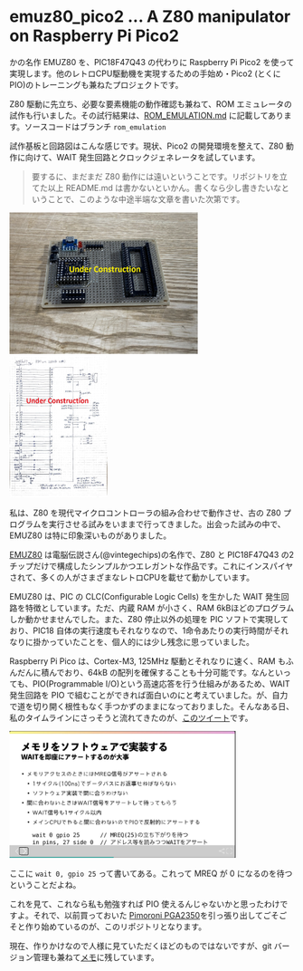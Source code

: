 # emuz80_pico2 ... A Z80 manipulator on Raspberry Pi Pico2

かの名作 EMUZ80 を、PIC18F47Q43 の代わりに Raspberry Pi Pico2 を使って実現します。他のレトロCPU駆動機を実現するための手始め・Pico2 (とくに PIO)のトレーニングも兼ねたプロジェクトです。

Z80 駆動に先立ち、必要な要素機能の動作確認も兼ねて、ROM エミュレータの試作も行いました。その試行結果は、[ROM_EMULATION.md](doc/ROM_EMULATION.md) に記載してあります。ソースコードはブランチ `rom_emulation`

試作基板と回路図はこんな感じです。現状、Pico2 の開発環境を整えて、Z80 動作に向けて、WAIT 発生回路とクロックジェネレータを試しています。

> 要するに、まだまだ Z80 動作には遠いということです。リポジトリを立てた以上 README.md は書かないといかん。書くなら少し書きたいなということで、このような中途半端な文章を書いた次第です。

<div style="frame">

<img height=250 src="img/001-board.JPEG"/>
<img height=250 src="img/002-schematic.JPEG"/>

私は、Z80 を現代マイクロコントローラの組み合わせで動作させ、古の Z80 プログラムを実行させる試みをいままで行ってきました。出会った試みの中で、EMUZ80 は特に印象深いものがありました。

[EMUZ80](https://vintagechips.wordpress.com/2022/03/05/emuz80_reference/) は電脳伝説さん(@vintegechips)の名作で、Z80 と PIC18F47Q43 の2チップだけで構成したシンプルかつエレガントな作品です。これにインスパイヤされて、多くの人がさまざまなレトロCPUを載せて動かしています。

EMUZ80 は、PIC の CLC(Configurable Logic Cells) を生かした WAIT 発生回路を特徴としています。ただ、内蔵 RAM が小さく、RAM 6kBほどのプログラムしか動かせませんでした。また、Z80 停止以外の処理を PIC ソフトで実現しており、PIC18 自体の実行速度もそれなりなので、1命令あたりの実行時間がそれなりに掛かっていたことを、個人的には少し残念に思っていました。

Raspberry Pi Pico は、Cortex-M3, 125MHz 駆動とそれなりに速く、RAM もふんだんに積んでおり、64kB の配列を確保することも十分可能です。なんといっても、PIO(Programmable I/O)という高速応答を行う仕組みがあるため、WAIT 発生回路を PIO で組むことができれば面白いのにと考えていました。が、自力で道を切り開く根性もなく手つかずのままになっておりました。そんなある日、私のタイムラインにさっそうと流れてきたのが、[このツイート](https://x.com/nf_ban/status/1823367824691052579)です。

<img width=400 src="img/003-great-approach.png"/>

ここに `wait 0, gpio 25` って書いてある。これって MREQ が 0 になるのを待つということだよね。


これを見て、これなら私も勉強すれば PIO 使えるんじゃないかと思ったわけですよ。それで、以前買っておいた [Pimoroni PGA2350](https://shop.pimoroni.com/products/pga2350?variant=42092629229651)を引っ張り出してごそごそと作り始めているのが、このリポジトリとなります。

現在、作りかけなので人様に見ていただくほどのものではないですが、git バージョン管理も兼ねて[メモ](doc/LOG.md)に残しています。

